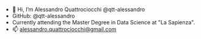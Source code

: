 - 👋 Hi, I’m Alessandro Quattrociocchi @qtt-alessandro
- GitHub: @qtt-alessandro
- Currently attending the Master Degree in Data Science at "La Sapienza".
- 📫 alessandro.quattrociocchi@gmail.com
